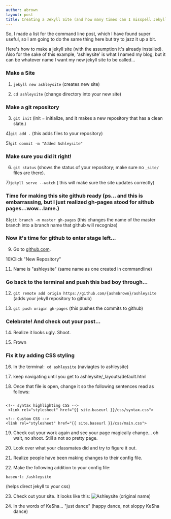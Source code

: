 ```yaml
---
author: abrown
layout: post
title: Creating a Jekyll Site (and how many times can I misspell Jekyll?)
---
```


So, I made a list for the command line post, which I have found super useful, so I am going to do the same thing here but try to jazz it up a bit.

Here's how to make a jekyll site (with the assumption it's already installed). Also for the sake of this example, 'ashleysite' is what I named my blog, but it can be whatever name I want my new jekyll site to be called...

### Make a Site

1) `jekyll new ashleysite`
(creates new site)

2) `cd ashleysite`
(change directory into your new site)


### Make a git repository

3) `git init`
(init = initialize, and it makes a new repository that has a clean slate.)

4)`git add .`
(this adds files to your repository)

5)`git commit -m "Added Ashleysite"`

### Make sure you did it right!

6) `git status`
(shows the status of your repository; make sure no `_site/` files are there).

7)`jekyll serve --watch`
( this will make sure the site updates correctly)

### Time for making this site github ready (ps... and this is embarrassing, but I just realized gh-pages stood for sithub pages...wow...lame.)

8)`git branch -m master gh-pages`
(this changes the name of the master branch into a branch name that github will recognize)


### Now it's time for github to enter stage left...

9) Go to [github.com](github.com).

10)Click "New Repository"

11) Name is "ashleysite" (same name as one created in commandline)

### Go back to the terminal and push this bad boy through...

12) `git remote add origin https://github.com/{ashmbrown}/ashleysite`
(adds your jekyll repository to github)

13) `git push origin gh-pages`
(this pushes the commits to github)

### Celebrate! And check out your post...

14) Realize it looks ugly. Shoot.

15) Frown

### Fix it by adding CSS styling

16) In the terminal:` cd ashleysite`
(naviagtes to ashleysite)

17) keep navigating until you get to ashleysite/_layouts/default.html

18) Once that file is open, change it so the following sentences read as follows:

```

<!-- syntax highlighting CSS -->
 <link rel="stylesheet" href="{{ site.baseurl }}/css/syntax.css">

<!-- Custom CSS -->
<link rel="stylesheet" href="{{ site.baseurl }}/css/main.css">

```

19) Check out your work again and see your page magically change... oh wait, no shoot. Still a not so pretty page.

20) Look over what your classmates did and try to figure it out.

21) Realize people have been making changes to their config file.

22) Make the following addition to your config file:
```
baseurl: /ashleysite
```
(helps direct jekyll to your css)

23) Check out your site. It looks like this:
![Ashleysite (original name)](https://lh3.googleusercontent.com/-oPprIU_i_b8/UmsHFGUff7I/AAAAAAAAALY/6Pu3JDSsEvg/w898-h484-no/jekyll_site.jpg)

24) In the words of Ke$ha... "just dance" (happy dance, not sloppy Ke$ha dance)


